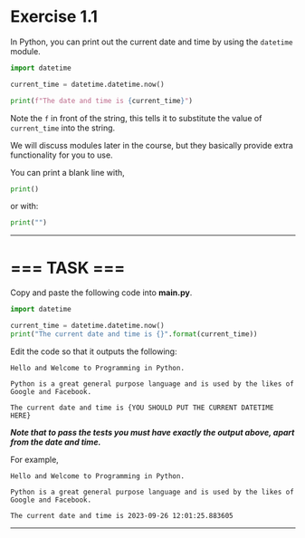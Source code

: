 # Exercise  1.1

In Python, you can print out the current date and time by using the ```datetime``` module. 

```python
import datetime

current_time = datetime.datetime.now()

print(f"The date and time is {current_time}")
```

Note the ``f`` in front of the string, this tells it to substitute the value of ``current_time`` into the string.

We will discuss modules later in the course, but they basically provide extra functionality for you to use.

You can print a blank line with,
```python
print()
```
or with:
```python
print("")
```
***
# === TASK ===

Copy and paste the following code into **main.py**.

```python
import datetime

current_time = datetime.datetime.now()
print("The current date and time is {}".format(current_time))
```

Edit the code so that it outputs the following:

```
Hello and Welcome to Programming in Python.

Python is a great general purpose language and is used by the likes of Google and Facebook.

The current date and time is {YOU SHOULD PUT THE CURRENT DATETIME HERE}
```
***Note that to pass the tests you must have exactly the output above, apart from the date and time.***

For example,

```
Hello and Welcome to Programming in Python.

Python is a great general purpose language and is used by the likes of Google and Facebook.

The current date and time is 2023-09-26 12:01:25.883605
```

***